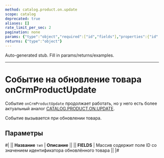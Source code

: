 ```yaml
---
method: catalog.product.on.update
scope: catalog
deprecated: true
aliases: []
rate_limit_per_sec: 2
pagination: none
params: {"type":"object","required":["id","fields"],"properties":{"id":{"type":"integer"},"fields":{"type":"object"}}}
returns: {"type":"object"}
---
```


Auto-generated stub. Fill in params/returns/examples.

---

# Событие на обновление товара onCrmProductUpdate



Событие `onCrmProductUpdate` продолжает работать, но у него есть более актуальный аналог [CATALOG.PRODUCT.ON.UPDATE](../../../../catalog/product/events/catalog-product-on-update.md).



Событие вызывается при обновлении товара.

## Параметры



#|
|| **Название**
`тип` | **Описание** ||
|| **FIELDS** | Массив содержит поле ID со значением идентификатора обновлённого товара ||
|#
